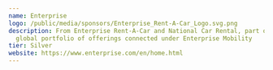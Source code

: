 ```yaml
---
name: Enterprise
logo: /public/media/sponsors/Enterprise_Rent-A-Car_Logo.svg.png
description: From Enterprise Rent-A-Car and National Car Rental, part of the
  global portfolio of offerings connected under Enterprise Mobility
tier: Silver
website: https://www.enterprise.com/en/home.html
---
```

